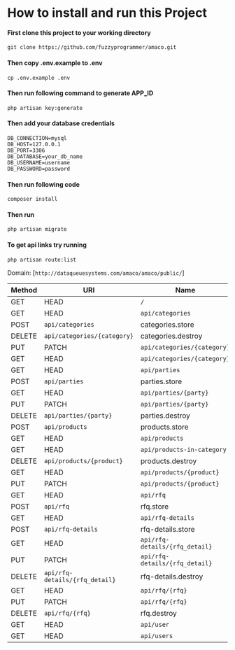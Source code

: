 # How to install and run this Project

#### First clone this project to your working directory
`git clone https://github.com/fuzzyprogrammer/amaco.git`

#### Then copy **.env.example** to **.env**
`cp .env.example .env`

#### Then run following command to generate APP_ID
`php artisan key:generate`

#### Then add your database credentials
```
DB_CONNECTION=mysql
DB_HOST=127.0.0.1
DB_PORT=3306
DB_DATABASE=your_db_name
DB_USERNAME=username
DB_PASSWORD=password
```
#### Then run following code
`composer install`

#### Then run 
`php artisan migrate`

#### To get api links try running 
`php artisan route:list`

Domain: [`http://dataqueuesystems.com/amaco/amaco/public/`] 


| Method    | URI                            | Name                 |
|-----------|--------------------------------|----------------------|
| GET|HEAD  |` /                            `|                      |
| GET|HEAD  |` api/categories               `| categories.index     |
| POST      |` api/categories               `| categories.store     |
| DELETE    |` api/categories/{category}    `| categories.destroy   |
| PUT|PATCH |` api/categories/{category}    `| categories.update    |
| GET|HEAD  |` api/categories/{category}    `| categories.show      |
| GET|HEAD  |` api/parties                  `| parties.index        |
| POST      |` api/parties                  `| parties.store        |
| GET|HEAD  |` api/parties/{party}          `| parties.show         |
| PUT|PATCH |` api/parties/{party}          `| parties.update       |
| DELETE    |` api/parties/{party}          `| parties.destroy      |
| POST      |` api/products                 `| products.store       |
| GET|HEAD  |` api/products                 `| products.index       |
| GET|HEAD  |` api/products-in-category     `| products.in.category |
| DELETE    |` api/products/{product}       `| products.destroy     |
| GET|HEAD  |` api/products/{product}       `| products.show        |
| PUT|PATCH |` api/products/{product}       `| products.update      |
| GET|HEAD  |` api/rfq                      `| rfq.index            |
| POST      |` api/rfq                      `| rfq.store            |
| GET|HEAD  |` api/rfq-details              `| rfq-details.index    |
| POST      |` api/rfq-details              `| rfq-details.store    |
| GET|HEAD  |` api/rfq-details/{rfq_detail} `| rfq-details.show     |
| PUT|PATCH |` api/rfq-details/{rfq_detail} `| rfq-details.update   |
| DELETE    |` api/rfq-details/{rfq_detail} `| rfq-details.destroy  |
| GET|HEAD  |` api/rfq/{rfq}                `| rfq.show             |
| PUT|PATCH |` api/rfq/{rfq}                `| rfq.update           |
| DELETE    |` api/rfq/{rfq}                `| rfq.destroy          |
| GET|HEAD  |` api/user                     `|                      |
| GET|HEAD  |` api/users                    `|                      |
